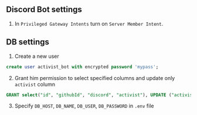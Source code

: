 ## Discord Bot settings

1) In `Privileged Gateway Intents` turn on `Server Member Intent`.

## DB settings

1) Create a new user

```sql
create user activist_bot with encrypted password 'mypass';
```

2) Grant him permission to select specified columns and update only `activist` column

```sql
GRANT select("id", "githubId", "discord", "activist"), UPDATE ("activist") ON "user" TO activist_bot;
```

3) Specify `DB_HOST`, `DB_NAME`, `DB_USER`, `DB_PASSWORD` in `.env` file
